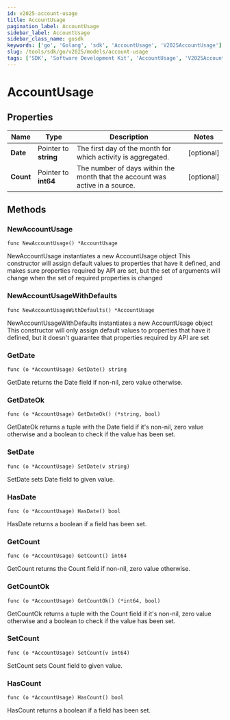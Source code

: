 ```yaml
---
id: v2025-account-usage
title: AccountUsage
pagination_label: AccountUsage
sidebar_label: AccountUsage
sidebar_class_name: gosdk
keywords: ['go', 'Golang', 'sdk', 'AccountUsage', 'V2025AccountUsage'] 
slug: /tools/sdk/go/v2025/models/account-usage
tags: ['SDK', 'Software Development Kit', 'AccountUsage', 'V2025AccountUsage']
---
```


# AccountUsage

## Properties

Name | Type | Description | Notes
------------ | ------------- | ------------- | -------------
**Date** | Pointer to **string** | The first day of the month for which activity is aggregated. | [optional] 
**Count** | Pointer to **int64** | The number of days within the month that the account was active in a source. | [optional] 

## Methods

### NewAccountUsage

`func NewAccountUsage() *AccountUsage`

NewAccountUsage instantiates a new AccountUsage object
This constructor will assign default values to properties that have it defined,
and makes sure properties required by API are set, but the set of arguments
will change when the set of required properties is changed

### NewAccountUsageWithDefaults

`func NewAccountUsageWithDefaults() *AccountUsage`

NewAccountUsageWithDefaults instantiates a new AccountUsage object
This constructor will only assign default values to properties that have it defined,
but it doesn't guarantee that properties required by API are set

### GetDate

`func (o *AccountUsage) GetDate() string`

GetDate returns the Date field if non-nil, zero value otherwise.

### GetDateOk

`func (o *AccountUsage) GetDateOk() (*string, bool)`

GetDateOk returns a tuple with the Date field if it's non-nil, zero value otherwise
and a boolean to check if the value has been set.

### SetDate

`func (o *AccountUsage) SetDate(v string)`

SetDate sets Date field to given value.

### HasDate

`func (o *AccountUsage) HasDate() bool`

HasDate returns a boolean if a field has been set.

### GetCount

`func (o *AccountUsage) GetCount() int64`

GetCount returns the Count field if non-nil, zero value otherwise.

### GetCountOk

`func (o *AccountUsage) GetCountOk() (*int64, bool)`

GetCountOk returns a tuple with the Count field if it's non-nil, zero value otherwise
and a boolean to check if the value has been set.

### SetCount

`func (o *AccountUsage) SetCount(v int64)`

SetCount sets Count field to given value.

### HasCount

`func (o *AccountUsage) HasCount() bool`

HasCount returns a boolean if a field has been set.


